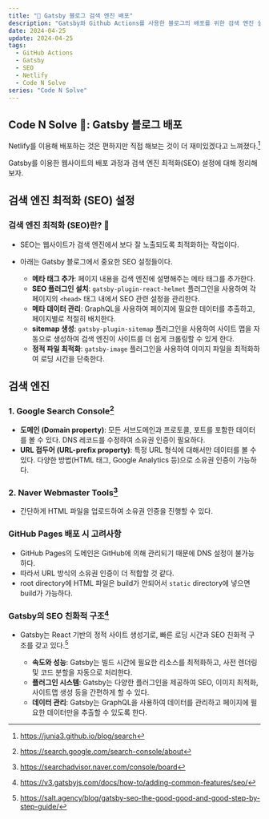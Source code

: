 ```yaml
---
title: "🚀 Gatsby 블로그 검색 엔진 배포"
description: "Gatsby와 Github Actions를 사용한 블로그의 배포를 위한 검색 엔진 설정 방법"
date: 2024-04-25
update: 2024-04-25
tags:
  - GitHub Actions
  - Gatsby
  - SEO
  - Netlify
  - Code N Solve
series: "Code N Solve"
---
```


## Code N Solve 📘: Gatsby 블로그 배포

Netlify를 이용해 배포하는 것은 편하지만 직접 해보는 것이 더 재미있겠다고 느껴졌다.[^1]

Gatsby를 이용한 웹사이트의 배포 과정과 검색 엔진 최적화(SEO) 설정에 대해 정리해보자.

## 검색 엔진 최적화 (SEO) 설정

### 검색 엔진 최적화 (SEO)란? 🤔

- SEO는 웹사이트가 검색 엔진에서 보다 잘 노출되도록 최적화하는 작업이다.
- 아래는 Gatsby 블로그에서 중요한 SEO 설정들이다.

  - **메타 태그 추가**: 페이지 내용을 검색 엔진에 설명해주는 메타 태그를 추가한다.
  - **SEO 플러그인 설치**: `gatsby-plugin-react-helmet` 플러그인을 사용하여 각 페이지의 `<head>` 태그 내에서 SEO 관련 설정을 관리한다.
  - **메타 데이터 관리**: GraphQL을 사용하여 페이지에 필요한 데이터를 추출하고, 페이지별로 적절히 배치한다.
  - **sitemap 생성**: `gatsby-plugin-sitemap` 플러그인을 사용하여 사이트 맵을 자동으로 생성하여 검색 엔진이 사이트를 더 쉽게 크롤링할 수 있게 한다.
  - **정적 파일 최적화**: `gatsby-image` 플러그인을 사용하여 이미지 파일을 최적화하여 로딩 시간을 단축한다.

## 검색 엔진

### 1. Google Search Console[^2]

- **도메인 (Domain property)**: 모든 서브도메인과 프로토콜, 포트를 포함한 데이터를 볼 수 있다. DNS 레코드를 수정하여 소유권 인증이 필요하다.
- **URL 접두어 (URL-prefix property)**: 특정 URL 형식에 대해서만 데이터를 볼 수 있다. 다양한 방법(HTML 태그, Google Analytics 등)으로 소유권 인증이 가능하다.

### 2. Naver Webmaster Tools[^3]

- 간단하게 HTML 파일을 업로드하여 소유권 인증을 진행할 수 있다.

### GitHub Pages 배포 시 고려사항

- GitHub Pages의 도메인은 GitHub에 의해 관리되기 때문에 DNS 설정이 불가능하다.
- 따라서 URL 방식의 소유권 인증이 더 적합할 것 같다.
- root directory에 HTML 파일은 build가 안되어서 `static` directory에 넣으면 build가 가능하다.

### Gatsby의 SEO 친화적 구조[^4]

- Gatsby는 React 기반의 정적 사이트 생성기로, 빠른 로딩 시간과 SEO 친화적 구조를 갖고 있다.[^5]

  - **속도와 성능**: Gatsby는 빌드 시간에 필요한 리소스를 최적화하고, 사전 렌더링 및 코드 분할을 자동으로 처리한다.
  - **플러그인 시스템**: Gatsby는 다양한 플러그인을 제공하여 SEO, 이미지 최적화, 사이트맵 생성 등을 간편하게 할 수 있다.
  - **데이터 관리**: Gatsby는 GraphQL을 사용하여 데이터를 관리하고 페이지에 필요한 데이터만을 추출할 수 있도록 한다.

[^1]: https://junia3.github.io/blog/search
[^2]: https://search.google.com/search-console/about
[^3]: https://searchadvisor.naver.com/console/board
[^4]: https://v3.gatsbyjs.com/docs/how-to/adding-common-features/seo/
[^5]: https://salt.agency/blog/gatsby-seo-the-good-good-and-good-step-by-step-guide/
